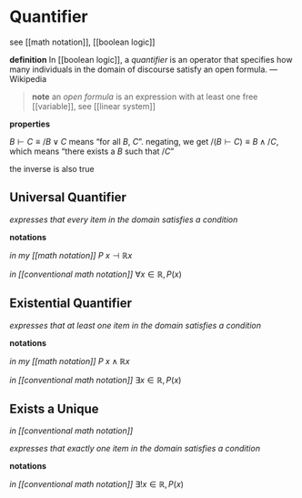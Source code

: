 # Quantifier

see [[math notation]], [[boolean logic]]

**definition** In [[boolean logic]], a _quantifier_ is an operator that specifies how many individuals in the domain of discourse satisfy an open formula. &mdash; Wikipedia

> **note** an _open formula_ is an expression with at least one free [[variable]], see [[linear system]]

**properties**

$B \vdash C \equiv /B \lor C$ means “for all $B$, $C$”. negating, we get $/(B \vdash C) \equiv B \land /C$, which means “there exists a $B$ such that $/C$”

the inverse is also true

## Universal Quantifier

_expresses that every item in the domain satisfies a condition_

**notations**

_in my [[math notation]]_ $P\ x \dashv \mathbb R x$

_in [[conventional math notation]]_ $\forall x \in \mathbb R, P(x)$

## Existential Quantifier

_expresses that at least one item in the domain satisfies a condition_

**notations**

_in my [[math notation]]_ $P\ x \land \mathbb R x$

_in [[conventional math notation]]_ $\exists x \in \mathbb R, P(x)$

## Exists a Unique

_in [[conventional math notation]]_

_expresses that exactly one item in the domain satisfies a condition_

**notations**

_in [[conventional math notation]]_ $\exists! x \in \mathbb R, P(x)$
